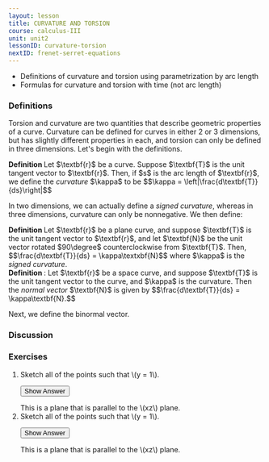 ```yaml
---
layout: lesson
title: CURVATURE AND TORSION
course: calculus-III
unit: unit2
lessonID: curvature-torsion
nextID: frenet-serret-equations
---
```


- Definitions of curvature and torsion using parametrization by arc length
- Formulas for curvature and torsion with time (not arc length)

### Definitions

Torsion and curvature are two quantities that describe geometric properties of a curve. Curvature can be defined for curves in either 2 or 3 dimensions, but has slightly different properties in each, and torsion can only be defined in three dimensions. Let's begin with the definitions. 

<div class="definition">
<b> Definition </b>
Let $\textbf{r}$ be a curve. Suppose $\textbf{T}$ is the unit tangent vector to $\textbf{r}$. Then, if $s$ is the arc length of $\textbf{r}$, we define the <i>curvature</i> $\kappa$ to be
$$\kappa = \left|\frac{d\textbf{T}}{ds}\right|$$
</div>

In two dimensions, we can actually define a *signed curvature*, whereas in three dimensions, curvature can only be nonnegative. We then define:

<div class = "definition">
<b> Definition </b>
 Let $\textbf{r}$ be a plane curve, and suppose $\textbf{T}$ is the unit tangent vector to $\textbf{r}$, and let $\textbf{N}$ be the unit vector rotated $90\degree$ counterclockwise from $\textbf{T}$. Then, 
$$\frac{d\textbf{T}}{ds} = \kappa\textxbf{N}$$
where $\kappa$ is the <i>signed curvature</i>.
</div>

<div class="definition">
<b>Definition </b>: Let $\textbf{r}$ be a space curve, and suppose $\textbf{T}$ is the unit tangent vector to the curve, and $\kappa$ is the curvature. Then the <i>normal vector</i> $\textbf{N}$ is given by
$$\frac{d\textbf{T}}{ds} = \kappa\textbf{N}.$$
</div>

Next, we define the binormal vector.

### Discussion 




### Exercises

<ol>
<li> <div> Sketch all of the points such that \(y = 1\). </div>

<button onclick="myFunction('answer2')" class="answerButton">Show Answer</button>
<div  id="answer2" class="answer">
This is a plane that is parallel to the \(xz\) plane. 
</div> </li>
<li> <div> Sketch all of the points such that \(y = 1\). </div>

<button onclick="myFunction('answer2')" class="answerButton">Show Answer</button>
<div  id="answer2" class="answer">
This is a plane that is parallel to the \(xz\) plane. 
</div> </li>
</ol>
